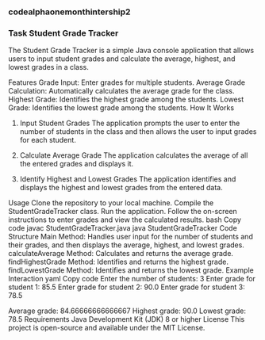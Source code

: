 ### codealphaonemonthintership2 ###
### Task Student Grade Tracker ###
The Student Grade Tracker is a simple Java console application that allows users to input student grades and calculate the average, highest, and lowest grades in a class.

Features
Grade Input: Enter grades for multiple students.
Average Grade Calculation: Automatically calculates the average grade for the class.
Highest Grade: Identifies the highest grade among the students.
Lowest Grade: Identifies the lowest grade among the students.
How It Works
1. Input Student Grades
The application prompts the user to enter the number of students in the class and then allows the user to input grades for each student.

2. Calculate Average Grade
The application calculates the average of all the entered grades and displays it.

3. Identify Highest and Lowest Grades
The application identifies and displays the highest and lowest grades from the entered data.

Usage
Clone the repository to your local machine.
Compile the StudentGradeTracker class.
Run the application.
Follow the on-screen instructions to enter grades and view the calculated results.
bash
Copy code
javac StudentGradeTracker.java
java StudentGradeTracker
Code Structure
Main Method: Handles user input for the number of students and their grades, and then displays the average, highest, and lowest grades.
calculateAverage Method: Calculates and returns the average grade.
findHighestGrade Method: Identifies and returns the highest grade.
findLowestGrade Method: Identifies and returns the lowest grade.
Example Interaction
yaml
Copy code
Enter the number of students: 3
Enter grade for student 1: 85.5
Enter grade for student 2: 90.0
Enter grade for student 3: 78.5

Average grade: 84.66666666666667
Highest grade: 90.0
Lowest grade: 78.5
Requirements
Java Development Kit (JDK) 8 or higher
License
This project is open-source and available under the MIT License.
